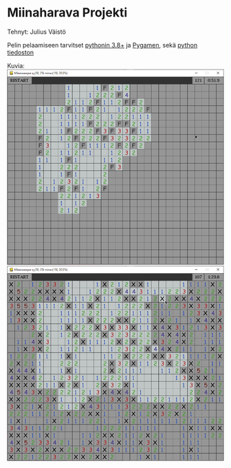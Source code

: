 # Miinaharava Projekti
Tehnyt: Julius Väistö

Pelin pelaamiseen tarvitset [pythonin 3.8+](https://www.python.org/downloads/) ja [Pygamen](https://www.pygame.org/wiki/GettingStarted), sekä [python tiedoston](minesweeper.pyw)

Kuvia:
![](Images/pythonw_2020-05-08_11-18-08.png)
![](Images/pythonw_2020-05-08_11-18-53.png)

